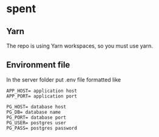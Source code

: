 # spent

## Yarn
The repo is using Yarn workspaces, so you must use yarn.

## Environment file
In the server folder put .env file formatted like
```
APP_HOST= application host
APP_PORT= application port

PG_HOST= database host
PG_DB= database name
PG_PORT= database port
PG_USER= postgres user
PG_PASS= postgres password
```
